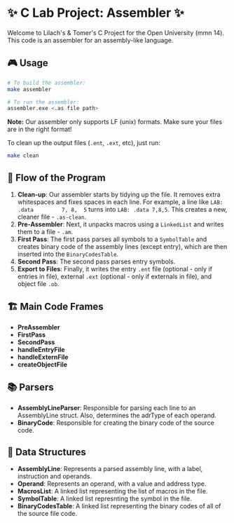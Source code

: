 
# ✨ C Lab Project: Assembler ✨
Welcome to Lilach's & Tomer's C Project for the Open University (mmn 14).
<br>
This code is an assembler for an assembly-like language. 

## 🎮 Usage
```bash
# To build the assembler:
make assembler

# To run the assembler:
assembler.exe <.as file path>
```
**Note:** Our assembler only supports LF (unix) formats. Make sure your files are in the right format!

To clean up the output files (`.ent`, `.ext`, etc), just run:
```bash
make clean
```

## 🌊 Flow of the Program
1. **Clean-up**: Our assembler starts by tidying up the file. It removes extra whitespaces and fixes spaces in each line. For example, a line like `LAB:  .data         7, 8,  5` turns into `LAB: .data 7,8,5`. This creates a new, cleaner file - `.as-clean`.
2. **Pre-Assembler**: Next, it unpacks macros using a `LinkedList` and writes them to a file - `.am`.
3. **First Pass**: The first pass parses all symbols to a `SymbolTable` and creates binary code of the assembly lines (except entry), which are then inserted into the `BinaryCodesTable`.
4. **Second Pass**: The second pass parses entry symbols.
5. **Export to Files**: Finally, it writes the entry `.ent` file (optional - only if entries in file), external `.ext` (optional - only if externals in file), and object file `.ob`.

## 🏗️ Main Code Frames
- **PreAssembler**
- **FirstPass**
- **SecondPass**
- **handleEntryFile**
- **handleExternFile**
- **createObjectFile**

## 📚 Parsers
- **AssemblyLineParser**: Responsible for parsing each line to an AssemblyLine struct. Also, determines the adrType of each operand.
- **BinaryCode**: Responsible for creating the binary code of the source code.

## 🧩 Data Structures
- **AssemblyLine**: Represents a parsed assembly line, with a label, instruction and operands.
- **Operand**: Represents an operand, with a value and address type.
- **MacrosList**: A linked list representing the list of macros in the file.
- **SymbolTable**: A linked list represnting the symbol in the file.
- **BinaryCodesTable**: A linked list representing the binary codes of all of the source file code.